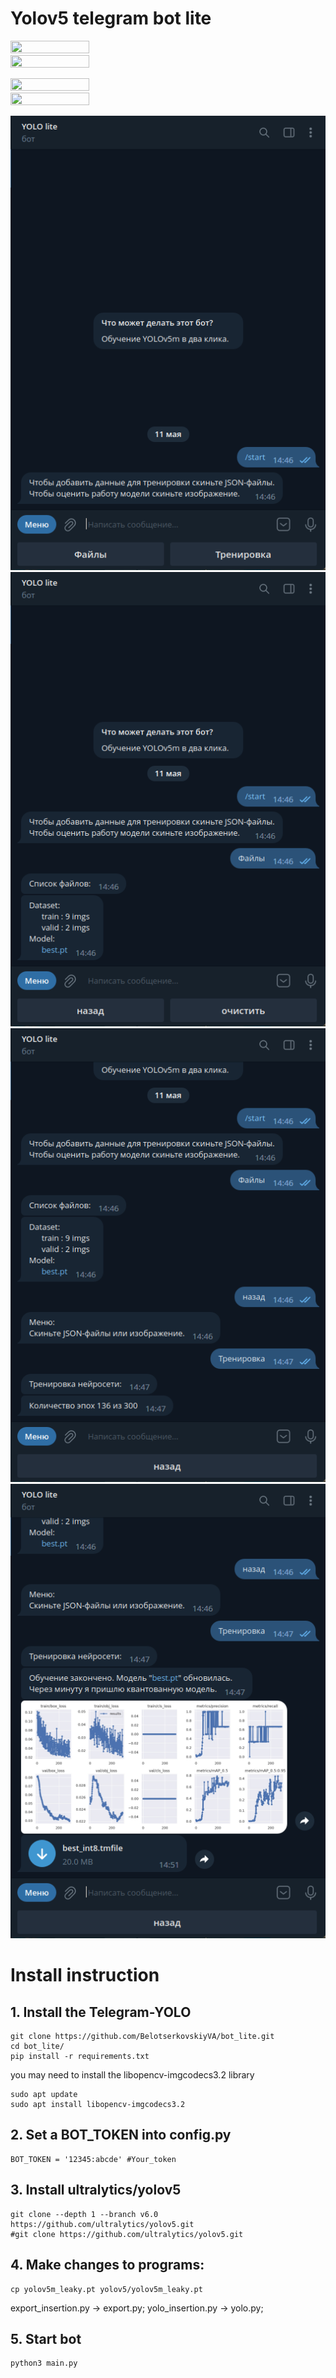 # Yolov5 telegram bot lite

<img src="https://github.com/BelotserkovskiyVA/bot_lite/blob/main/images/start_screen.png" width=50% height=50%>   <img src="https://github.com/BelotserkovskiyVA/bot_lite/blob/main/images/files_screen.png" width=50% height=50%>

<img src="https://github.com/BelotserkovskiyVA/bot_lite/blob/main/images/training_screen.png" width=50% height=50%>   <img src="https://github.com/BelotserkovskiyVA/bot_lite/blob/main/images/result_screen.png" width=50% height=50%>

![start_screen](images/start_screen.png)
![files_screen](images/files_screen.png)
![training_screen](images/training_screen.png)
![result_screen](images/result_screen.png)

# Install instruction
## 1. Install the Telegram-YOLO
```
git clone https://github.com/BelotserkovskiyVA/bot_lite.git
cd bot_lite/
pip install -r requirements.txt
```
you may need to install the libopencv-imgcodecs3.2 library
```
sudo apt update
sudo apt install libopencv-imgcodecs3.2
```
## 2. Set a BOT_TOKEN into config.py

```
BOT_TOKEN = '12345:abcde' #Your_token
```
## 3. Install ultralytics/yolov5
```
git clone --depth 1 --branch v6.0 https://github.com/ultralytics/yolov5.git
#git clone https://github.com/ultralytics/yolov5.git
```
## 4. Make changes to programs:  
```
cp yolov5m_leaky.pt yolov5/yolov5m_leaky.pt
```
export_insertion.py -> export.py;
yolo_insertion.py -> yolo.py;
## 5. Start bot
```
python3 main.py
```

